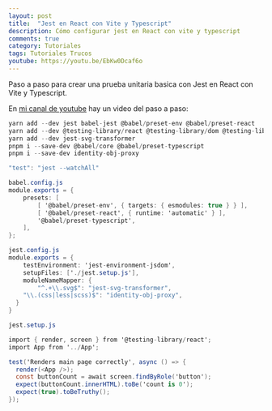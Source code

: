 ```yaml
---
layout: post
title:  "Jest en React con Vite y Typescript"
description: Cómo configurar jest en React con vite y typescript
comments: true
category: Tutoriales
tags: Tutoriales Trucos
youtube: https://youtu.be/EbKw0Dcaf6o
---
```

Paso a paso para crear una prueba unitaria basica con Jest en React con Vite y Typescript.

En <a target="_blank" href="{{ page.youtube }}">mi canal de youtube</a> hay un video del paso a paso:

```C#
yarn add --dev jest babel-jest @babel/preset-env @babel/preset-react 
yarn add --dev @testing-library/react @testing-library/dom @testing-library/user-event @types/jest jest-environment-jsdom
yarn add --dev jest-svg-transformer
pnpm i --save-dev @babel/core @babel/preset-typescript
pnpm i --save-dev identity-obj-proxy

"test": "jest --watchAll"

babel.config.js 
module.exports = {
    presets: [
        [ '@babel/preset-env', { targets: { esmodules: true } } ],
        [ '@babel/preset-react', { runtime: 'automatic' } ],
        '@babel/preset-typescript',
    ],
};

jest.config.js
module.exports = {
    testEnvironment: 'jest-environment-jsdom',
    setupFiles: ['./jest.setup.js'],
    moduleNameMapper: {
        "^.+\\.svg$": "jest-svg-transformer",
	"\\.(css|less|scss)$": "identity-obj-proxy",
  }
}

jest.setup.js

import { render, screen } from '@testing-library/react';
import App from '../App';

test('Renders main page correctly', async () => {
  render(<App />);
  const buttonCount = await screen.findByRole('button');
  expect(buttonCount.innerHTML).toBe('count is 0');
  expect(true).toBeTruthy();
});
```
